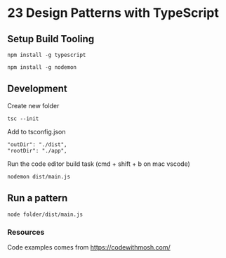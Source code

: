 # 23 Design Patterns with TypeScript

## Setup Build Tooling

`npm install -g typescript`

`npm install -g nodemon`

## Development

Create new folder

`tsc --init`

Add to tsconfig.json

```
"outDir": "./dist",
"rootDir": "./app",
```

Run the code editor build task (cmd + shift + b on mac vscode)

`nodemon dist/main.js`

## Run a pattern

`node folder/dist/main.js`

### Resources

Code examples comes from https://codewithmosh.com/